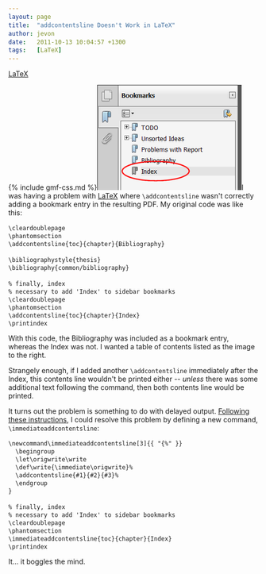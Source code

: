 ```yaml
---
layout: page
title:  "addcontentsline Doesn't Work in LaTeX"
author: jevon
date:   2011-10-13 10:04:57 +1300
tags:   [LaTeX]
---
```


[LaTeX](latex.md)

{% include gmf-css.md %}<img src="/img/gmf/addcontents.png" class="gmf" />I was having a problem with [LaTeX](latex.md) where `\addcontentsline` wasn't correctly adding a bookmark entry in the resulting PDF. My original code was like this:

```
\cleardoublepage
\phantomsection 
\addcontentsline{toc}{chapter}{Bibliography}

\bibliographystyle{thesis}
\bibliography{common/bibliography}

% finally, index
% necessary to add 'Index' to sidebar bookmarks
\cleardoublepage
\phantomsection 
\addcontentsline{toc}{chapter}{Index}
\printindex
```

With this code, the Bibliography was included as a bookmark entry, whereas the Index was not. I wanted a table of contents listed as the image to the right.

Strangely enough, if I added another `\addcontentsline` immediately after the Index, this contents line wouldn't be printed either -- _unless_ there was some additional text following the command, then both contents line would be printed.

It turns out the problem is something to do with delayed output. <a href="http://tex.stackexchange.com/questions/13914/toc-numbering-problem">Following these instructions</a>, I could resolve this problem by defining a new command, `\immediateaddcontentsline`:

```
\newcommand\immediateaddcontentsline[3]{{ "{%" }}
  \begingroup
  \let\origwrite\write
  \def\write{\immediate\origwrite}%
  \addcontentsline{#1}{#2}{#3}%
  \endgroup
}

% finally, index
% necessary to add 'Index' to sidebar bookmarks
\cleardoublepage
\phantomsection 
\immediateaddcontentsline{toc}{chapter}{Index}
\printindex
```

It... it boggles the mind.

